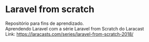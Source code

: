 # Laravel from scratch  
Repositório para fins de aprendizado.  
Aprendendo Laravel com a série Laravel from Scratch do Laracast  
Link: https://laracasts.com/series/laravel-from-scratch-2018/